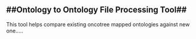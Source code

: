 ## \##Ontology to Ontology File Processing Tool##

This tool helps compare existing oncotree mapped ontologies against new one.....



